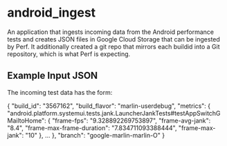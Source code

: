 android_ingest
==============

An application that ingests incoming data from the Android performance tests
and creates JSON files in Google Cloud Storage that can be ingested by Perf.
It additionally created a git repo that mirrors each buildid into a Git
repository, which is what Perf is expecting.

Example Input JSON
------------------

The incoming test data has the form:

{
	"build_id": "3567162",
	"build_flavor": "marlin-userdebug",
	"metrics": {
		"android.platform.systemui.tests.jank.LauncherJankTests#testAppSwitchGMailtoHome": {
			"frame-fps": "9.328892269753897",
			"frame-avg-jank": "8.4",
			"frame-max-frame-duration": "7.834711093388444",
			"frame-max-jank": "10"
		},
    ...
	},
	"branch": "google-marlin-marlin-O"
}
